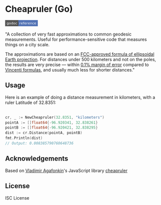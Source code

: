 # Cheapruler (Go)

[![godoc reference](godoc.png)](https://godoc.org/github.com/JamesLMilner/cheapruler-go)

"A collection of very fast approximations to common geodesic measurements. Useful for performance-sensitive code that measures things on a city scale.

The approximations are based on an [FCC-approved formula of ellipsoidal Earth projection](https://www.gpo.gov/fdsys/pkg/CFR-2005-title47-vol4/pdf/CFR-2005-title47-vol4-sec73-208.pdf).
For distances under 500 kilometers and not on the poles,
the results are very precise — within [0.1% margin of error](#precision)
compared to [Vincenti formulas](https://en.wikipedia.org/wiki/Vincenty%27s_formulae),
and usually much less for shorter distances."

## Usage

Here  is an example of doing a distance measurement in kilometers, with a ruler Latitude of 32.8351:

```go

cr, _ := NewCheapruler(32.8351, "kilometers")
pointA := []float64{-96.920341, 32.838261}
pointB := []float64{-96.920421, 32.838295}
dist := cr.Distance(pointA, pointB)
fmt.Println(dist)
// Output: 0.008385790760648736

```

## Acknowledgements

Based on [Vladimir Agafonkin](https://github.com/mourner)'s JavaScript library [cheapruler](https://github.com/mapbox/cheap-ruler)

## License 

ISC License
